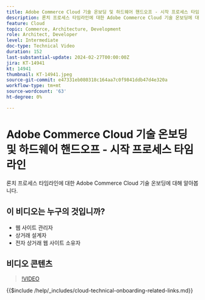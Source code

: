 ```yaml
---
title: Adobe Commerce Cloud 기술 온보딩 및 하드웨어 핸드오프 - 시작 프로세스 타임라인
description: 론치 프로세스 타임라인에 대한 Adobe Commerce Cloud 기술 온보딩에 대해 알아봅니다.
feature: Cloud
topic: Commerce, Architecture, Development
role: Architect, Developer
level: Intermediate
doc-type: Technical Video
duration: 152
last-substantial-update: 2024-02-27T00:00:00Z
jira: KT-14941
kt: 14941
thumbnail: KT-14941.jpeg
source-git-commit: e47331eb080318c164aa7c0f9841ddb47d4e320a
workflow-type: tm+mt
source-wordcount: '63'
ht-degree: 0%

---
```



# Adobe Commerce Cloud 기술 온보딩 및 하드웨어 핸드오프 - 시작 프로세스 타임라인

론치 프로세스 타임라인에 대한 Adobe Commerce Cloud 기술 온보딩에 대해 알아봅니다.

## 이 비디오는 누구의 것입니까?

- 웹 사이트 관리자
- 상거래 설계자
- 전자 상거래 웹 사이트 소유자

## 비디오 콘텐츠

>[!VIDEO](https://video.tv.adobe.com/v/3427586?learn=on)

{{$include /help/_includes/cloud-technical-onboarding-related-links.md}}
